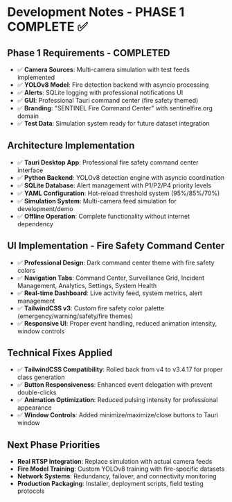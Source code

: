 # Development Notes - PHASE 1 COMPLETE ✅

## Phase 1 Requirements - COMPLETED
- ✅ **Camera Sources**: Multi-camera simulation with test feeds implemented
- ✅ **YOLOv8 Model**: Fire detection backend with asyncio processing
- ✅ **Alerts**: SQLite logging with professional notifications UI
- ✅ **GUI**: Professional Tauri command center (fire safety themed)
- ✅ **Branding**: "SENTINEL Fire Command Center" with sentinelfire.org domain
- ✅ **Test Data**: Simulation system ready for future dataset integration

## Architecture Implementation
- ✅ **Tauri Desktop App**: Professional fire safety command center interface
- ✅ **Python Backend**: YOLOv8 detection engine with asyncio coordination
- ✅ **SQLite Database**: Alert management with P1/P2/P4 priority levels
- ✅ **YAML Configuration**: Hot-reload threshold system (95%/85%/70%)
- ✅ **Simulation System**: Multi-camera feed simulation for development/demo
- ✅ **Offline Operation**: Complete functionality without internet dependency

## UI Implementation - Fire Safety Command Center
- ✅ **Professional Design**: Dark command center theme with fire safety colors
- ✅ **Navigation Tabs**: Command Center, Surveillance Grid, Incident Management, Analytics, Settings, System Health
- ✅ **Real-time Dashboard**: Live activity feed, system metrics, alert management
- ✅ **TailwindCSS v3**: Custom fire safety color palette (emergency/warning/safety/fire themes)
- ✅ **Responsive UI**: Proper event handling, reduced animation intensity, window controls

## Technical Fixes Applied
- ✅ **TailwindCSS Compatibility**: Rolled back from v4 to v3.4.17 for proper class generation
- ✅ **Button Responsiveness**: Enhanced event delegation with prevent double-clicks
- ✅ **Animation Optimization**: Reduced pulsing intensity for professional appearance
- ✅ **Window Controls**: Added minimize/maximize/close buttons to Tauri window

## Next Phase Priorities
- **Real RTSP Integration**: Replace simulation with actual camera feeds
- **Fire Model Training**: Custom YOLOv8 training with fire-specific datasets
- **Network Systems**: Redundancy, failover, and connectivity monitoring
- **Production Packaging**: Installer, deployment scripts, field testing protocols
